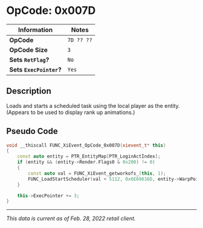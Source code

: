 # OpCode: 0x007D

| Information               | Notes |
|---                        |---    |
| **OpCode**                | `7D ?? ??` |
| **OpCode Size**           | `3`   |
| **Sets `RetFlag`?**       | `No`  |
| **Sets `ExecPointer`?**   | `Yes` |

## Description

Loads and starts a scheduled task using the local player as the entity. (Appears to be used to display rank up animations.)

## Pseudo Code

```cpp
void __thiscall FUNC_XiEvent_OpCode_0x007D(xievent_t* this)
{
    const auto entity = PTR_EntityMap[PTR_LoginActIndex];
    if (entity && (entity->Render.Flags0 & 0x200) != 0)
    {
        const auto val = FUNC_XiEvent_getworkofs_(this, 1);
        FUNC_LoadStartScheduler(val + 5112, 0x6E69616D, entity->WarpPointer, entity->WarpPointer, 0);
    }

    this->ExecPointer += 3;
}
```

---

_This data is current as of Feb. 28, 2022 retail client._